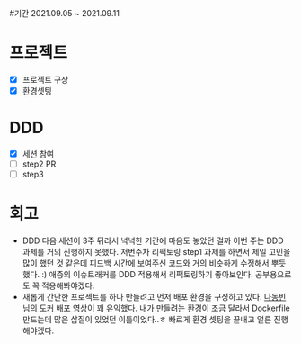 #기간
2021.09.05 ~ 2021.09.11

# 프로젝트
- [x] 프로젝트 구상
- [x] 환경셋팅

# DDD
- [x] 세션 참여
- [ ] step2 PR
- [ ] step3

# 회고
* DDD 다음 세션이 3주 뒤라서 넉넉한 기간에 마음도 놓았던 걸까 이번 주는 DDD 과제를 거의 진행하지 못했다. 저번주차 리팩토링 step1 과제를 하면서 제일 고민을 많이 했던 것 같은데 피드백 시간에 보여주신 코드와 거의 비슷하게 수정해서 뿌듯했다. :) 애증의 이슈트래커를 DDD 적용해서 리팩토링하기 좋아보인다. 공부용으로도 꼭 적용해봐야겠다.
* 새롭게 간단한 프로젝트를 하나 만들려고 먼저 배포 환경을 구성하고 있다. [나동빈님의 도커 배포 영상](https://www.youtube.com/watch?v=Z4x05HbN_T0)이 꽤 유익했다. 내가 만들려는 환경이 조금 달라서 Dockerfile 만드는데 많은 삽질이 있었던 이틀이었다..ㅎ 빠르게 환경 셋팅을 끝내고 얼른 진행해야겠다.
